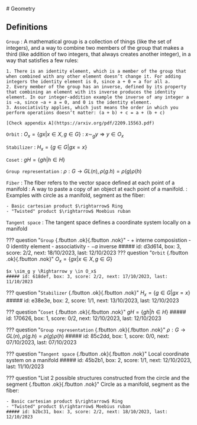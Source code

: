 # Geometry

## Definitions

`Group`
:   A mathematical group is a collection of things (like the set of integers), and a way to combine two members of the group that makes a third (like addition of two integers, that always creates another integer), in a way that satisfies a few rules:

    1. There is an identity element, which is a member of the group that when combined with any other element doesn’t change it. For adding integers the identity element is 0, since a + 0 = a for all a.
    2. Every member of the group has an inverse, defined by its property that combining an element with its inverse produces the identity element. In our integer-addition example the inverse of any integer a is −a, since −a + a = 0, and 0 is the identity element.
    3. Associativity applies, which just means the order in which you perform operations doesn’t matter: (a + b) + c = a + (b + c)

    [Check appendix A](https://arxiv.org/pdf/2209.15563.pdf)

`Orbit`
: $O_x =  \{gx | x \in X, g \in G \}$
: $x \sim_g y \Rightarrow y \in O_x$

`Stabilizer`
: $H_x =  \{g \in G | gx = x \}$

`Coset`
: $gH = \{ gh | h \in H \}$

`Group representation`
: $\rho: G \rightarrow GL(n),  \rho (g.h) = \rho(g)\rho(h)$

`Fiber`
: The fiber refers to the vector space defined at each point of a manifold
: A way to paste a copy of an object at each point of a manifold.
: Examples with circle as a manifold, segment as the fiber:

    - Basic cartesian product $\rightarrow$ Ring
    - "Twisted" product $\rightarrow$ Moebius ruban

`Tangent space`
: The tangent space defines a coordinate system locally on a manifold

??? question "`Group` [](){.fbutton .ok}[](){.fbutton .nok}"
    - $+$ interne composistion
    - $0$ identity element
    - associativity
    - $-a$ inverse
    ##### id: d3d614, box: 3, score: 2/2, next: 18/10/2023, last: 12/10/2023
??? question "`Orbit` [](){.fbutton .ok}[](){.fbutton .nok}"
    $O_x =  \{gx | x \in X, g \in G \}$

    $x \sim_g y \Rightarrow y \in O_x$
    ##### id: 618def, box: 3, score: 2/2, next: 17/10/2023, last: 11/10/2023

??? question "`Stabilizer` [](){.fbutton .ok}[](){.fbutton .nok}"
    $H_x =  \{g \in G | gx = x \}$
    ##### id: e38e3e, box: 2, score: 1/1, next: 13/10/2023, last: 12/10/2023

??? question "`Coset` [](){.fbutton .ok}[](){.fbutton .nok}"
    $gH = \{ gh | h \in H \}$
    ##### id: 170626, box: 1, score: 0/2, next: 12/10/2023, last: 12/10/2023

??? question "`Group representation` [](){.fbutton .ok}[](){.fbutton .nok}"
    $\rho: G \rightarrow GL(n),  \rho (g.h) = \rho(g)\rho(h)$
    ##### id: 85c2dd, box: 1, score: 0/0, next: 07/10/2023, last: 07/10/2023

??? question "`Tangent space` [](){.fbutton .ok}[](){.fbutton .nok}"
    Local coordinate system on a manifold
    ##### id: 45b2b1, box: 2, score: 1/1, next: 12/10/2023, last: 11/10/2023

??? question "List 2 possible structures constructed from the circle and the segment [](){.fbutton .ok}[](){.fbutton .nok}"
    Circle as a manifold, segment as the fiber:

    - Basic cartesian product $\rightarrow$ Ring
    - "Twisted" product $\rightarrow$ Moebius ruban
    ##### id: b2bc31, box: 3, score: 2/2, next: 18/10/2023, last: 12/10/2023
